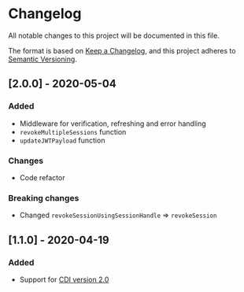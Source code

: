 # Changelog
All notable changes to this project will be documented in this file.

The format is based on [Keep a Changelog](https://keepachangelog.com/en/1.0.0/),
and this project adheres to [Semantic Versioning](https://semver.org/spec/v2.0.0.html).

## [2.0.0] - 2020-05-04
### Added
- Middleware for verification, refreshing and error handling
- `revokeMultipleSessions` function
- `updateJWTPayload` function
### Changes
- Code refactor
### Breaking changes
- Changed `revokeSessionUsingSessionHandle` => `revokeSession`

## [1.1.0] - 2020-04-19
### Added
- Support for [CDI version 2.0](https://github.com/supertokens/core-driver-interface/blob/master/v2.0.0.txt)